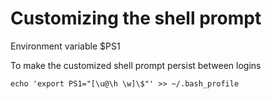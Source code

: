 # Customizing the shell prompt

Environment variable $PS1

To make the customized shell prompt persist between logins

	echo 'export PS1="[\u@\h \w]\$"' >> ~/.bash_profile
